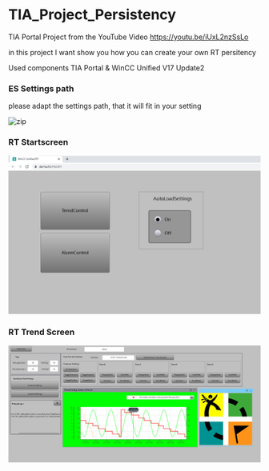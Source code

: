 # TIA_Project_Persistency
TIA Portal Project from the YouTube Video
https://youtu.be/iUxL2nzSsLo

in this project I want show you how you can create your own RT persitency

Used components
TIA Portal & WinCC Unified V17 Update2

### ES Settings path

please adapt the settings path, that it will fit in your setting 

![zip](https://github.com/WinCCUnifiedbyHecht/TIA_Project_Persistency/blob/main/docs/ES_settings_path.png)


### RT Startscreen

![zip](https://github.com/WinCCUnifiedbyHecht/TIA_Project_RT_Persistency/blob/main/docs/RT_Startscreen.png)

### RT Trend Screen

![zip](https://github.com/WinCCUnifiedbyHecht/TIA_Project_RT_Persistency/blob/main/docs/RT_Trend_Screen.png)




